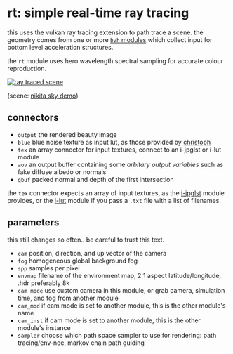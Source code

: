 # rt: simple real-time ray tracing

this uses the vulkan ray tracing extension to path trace a scene. the geometry comes from
one or more [`bvh` modules](../bvh/readme.md) which collect input for bottom level acceleration structures.

the `rt` module uses hero wavelength spectral sampling for accurate colour reproduction.

[![ray traced scene](rt.jpg)](rt.jpg)

(scene: [nikita sky demo](https://cloud.blender.org/p/gallery/5f4d1791cc1d7c5e0e8832d4))

## connectors

* `output` the rendered beauty image
* `blue` blue noise texture as input lut, as those provided by [christoph](http://momentsingraphics.de/BlueNoise.html)
* `tex` an array connector for input textures, connect to an i-jpglst or i-lut module
* `aov` an output buffer containing some *arbitary output variables* such as fake diffuse albedo or normals
* `gbuf` packed normal and depth of the first intersection

the `tex` connector expects an array of input textures, as the
[i-jpglst](../i-jpglst/readme.md) module provides, or the
[i-lut](../i-lut/readme.md) module if you pass a `.txt` file with a list of
filenames.

## parameters
this still changes so often.. be careful to trust this text.

* `cam` position, direction, and up vector of the camera
* `fog` homogeneous global background fog
* `spp` samples per pixel
* `envmap` filename of the environment map, 2:1 aspect latitude/longitude, .hdr preferably 8k
* `cam mode` use custom camera in this module, or grab camera, simulation time, and fog from another module
* `cam_mod` if cam mode is set to another module, this is the other module's name
* `cam_inst` if cam mode is set to another module, this is the other module's instance
* `sampler` choose which path space sampler to use for rendering: path tracing/env-nee, markov chain path guiding
